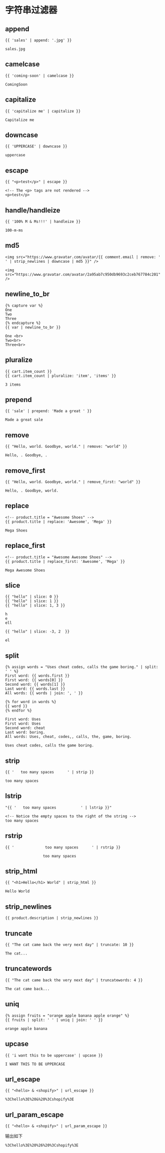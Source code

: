# 字符串过滤器



## append


```
{{ 'sales' | append: '.jpg' }}
```

```
sales.jpg
```


## camelcase

```
{{ 'coming-soon' | camelcase }}
```


```
ComingSoon
```


## capitalize

```
{{ 'capitalize me' | capitalize }}
```


```
Capitalize me
```

## downcase

```
{{ 'UPPERCASE' | downcase }}
```


```
uppercase
```

## escape

```
{{ "<p>test</p>" | escape }}
```


```
<!-- The <p> tags are not rendered -->
<p>test</p>
```

## handle/handleize

```
{{ '100% M & Ms!!!' | handleize }}
```


```
100-m-ms
```

## md5

```
<img src="https://www.gravatar.com/avatar/{{ comment.email | remove: ' ' | strip_newlines | downcase | md5 }}" />
```


```
<img src="https://www.gravatar.com/avatar/2a95ab7c950db9693c2ceb767784c201" />
```

## newline_to_br

```
{% capture var %}
One
Two
Three
{% endcapture %}
{{ var | newline_to_br }}
```


```
One <br>
Two<br>
Three<br>
```

## pluralize

```
{{ cart.item_count }}
{{ cart.item_count | pluralize: 'item', 'items' }}
```


```
3 items
```

## prepend

```
{{ 'sale' | prepend: 'Made a great ' }}
```


```
Made a great sale
```

## remove

```
{{ "Hello, world. Goodbye, world." | remove: "world" }}
```


```
Hello, . Goodbye, .
```

## remove_first

```
{{ "Hello, world. Goodbye, world." | remove_first: "world" }}
```


```
Hello, . Goodbye, world.
```


## replace

```
<!-- product.title = "Awesome Shoes" -->
{{ product.title | replace: 'Awesome', 'Mega' }}
```

```
Mega Shoes
```

## replace_first

```
<!-- product.title = "Awesome Awesome Shoes" -->
{{ product.title | replace_first: 'Awesome', 'Mega' }}
```

```
Mega Awesome Shoes
```

## slice

```
{{ "hello" | slice: 0 }}
{{ "hello" | slice: 1 }}
{{ "hello" | slice: 1, 3 }}
```

```
h
e
ell
```


```
{{ "hello" | slice: -3, 2  }}
```

```
el
```

## split

```
{% assign words = "Uses cheat codes, calls the game boring." | split: ' ' %}
First word: {{ words.first }}
First word: {{ words[0] }}
Second word: {{ words[1] }}
Last word: {{ words.last }}
All words: {{ words | join: ', ' }}

{% for word in words %}
{{ word }}
{% endfor %}
```

```
First word: Uses
First word: Uses
Second word: cheat
Last word: boring.
All words: Uses, cheat, codes,, calls, the, game, boring.

Uses cheat codes, calls the game boring.
```

## strip

```
{{ '   too many spaces      ' | strip }}
```

```
too many spaces
```

## lstrip

```
"{{ '   too many spaces           ' | lstrip }}"
```

```
<!-- Notice the empty spaces to the right of the string -->
too many spaces
```

## rstrip

```
{{ '              too many spaces      ' | rstrip }}
```

```
                 too many spaces
```

## strip_html

```
{{ "<h1>Hello</h1> World" | strip_html }}
```

```
Hello World
```

## strip_newlines

```
{{ product.description | strip_newlines }}
```

## truncate

```
{{ "The cat came back the very next day" | truncate: 10 }}
```


```
The cat...
```

## truncatewords

```
{{ "The cat came back the very next day" | truncatewords: 4 }}
```


```
The cat came back...
```

## uniq

```
{% assign fruits = "orange apple banana apple orange" %}
{{ fruits | split: ' ' | uniq | join: ' ' }}
```


```
orange apple banana
```

## upcase

```
{{ 'i want this to be uppercase' | upcase }}
```


```
I WANT THIS TO BE UPPERCASE
```

## url_escape

```
{{ "<hello> & <shopify>" | url_escape }}
```

```
%3Chello%3E%20&%20%3Cshopify%3E
```

## url_param_escape



```
{{ "<hello> & <shopify>" | url_param_escape }}
```

输出如下  

```
%3Chello%3E%20%26%20%3Cshopify%3E
```


